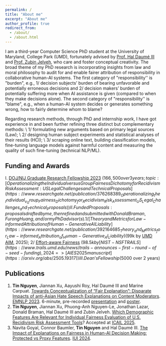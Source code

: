 ```yaml
---
permalink: /
title: "About me"
excerpt: "About me"
author_profile: true
redirect_from: 
  - /about/
  - /about.html
---
```


I am a third-year Computer Science PhD student at the University of Maryland, College Park (UMD), fortunately advised by [Prof. Hal Daumé III](http://users.umiacs.umd.edu/~hal/) and [Prof. Zubin Jelveh](https://zjelveh.github.io/), who care and foster conceptual creativity. The broad theme of my PhD research is incorporating insights from law and moral philosophy to audit for and enable fairer attribution of responsibility in collaborative human-AI systems. The first category of "responsibility’' is "burden", e.g., 1/ decision subjects’ burden of bearing unfavorable and potentially erroneous decisions and 2/ decision makers’ burden of potentially suffering more when AI assistance is given (compared to when they make decisions alone). The second category of "responsibility’' is "blame", e.g., when a human-AI system decides or generates something wrong, how to fairly determine whom to blame?

Regarding research methods, through PhD and internship work, I have got experience in and been further refining three distinct but complementary methods: \\
1/ formulating new arguments based on primary legal sources (Law); \\
2/ designing human subject experiments and statistical analyses of their results (HCI); \\
3/ scraping online text, building classification models, fine-tuning language models against harmful content and measuring the quality of such fine-tuning (technical NLP/ML).

## Funding and Awards
I. [DOJ/NIJ Graduate Research Fellowship 2023](https://nij.ojp.gov/graduate-research-fellowship-program-past-and-present-fellows) ($166,500 over 3 years; topic: [Operationalizing the Individual versus Group Fairness Dichotomy for Recidivism Risk Assessment: US Legal Challenges and Technical Proposals](https://www.researchgate.net/publication/376268389_Operationalizing_the_Individual_v_Group_Fairness_Dichotomy_for_Recidivism_Risk_Assessment_US_Legal_Challenges_and_Technical_Proposals))
II. Funded Proposals: proposals drafted by me, then refined and submitted with Donald Braman, Furong Huang, and/or my PhD advisor(s). 1/ [Theory and Metrics for Law-informed Attribution of Human-Generative AI Liability](https://www.researchgate.net/publication/392164685_Theory_and_Metrics_for_Law-informed_Attribution_of_Human-Generative_AI_Liability) ($99k by [UMD AIM](https://cmns.umd.edu/news-events/news/aim-research-seed-grants-2025), 2025); 2/ [Effort-aware Fairness](https://www.researchgate.net/publication/375120562_Effort-aware_Fairness_Measures_and_Mitigations_in_AI-assisted_Decision_Making#fullTextFileContent) ($98.5k by [NIST-NSF TRAILS](https://www.trails.umd.edu/news/trails-announces-first-round-of-seed-funding), 2024 => [AIES 2025 manuscript](https://arxiv.org/abs/2505.19317))
III. Dean’s Fellowship ($5000 over 2 years)

## Publications
1. **Tin Nguyen**, Jiannan Xu, Aayushi Roy, Hal Daumé III and Marine Carpuat. 
[Towards Conceptualization of “Fair Explanation”: Disparate Impacts of anti-Asian Hate Speech Explanations on Content Moderators](https://aclanthology.org/2023.emnlp-main.602/). [EMNLP 2023](https://2023.emnlp.org/). 6-minute, pre-recorded [presentation](https://drive.google.com/file/d/174PPUTFtFtcHVFOW7mVOoGFzJm7tj8u9/view?usp=sharing) and [poster](https://drive.google.com/file/d/1LzW-KbDUsYDvvhi-3SCKkyssKrWTciat/view?usp=sharing).
2. **Tin Nguyen**, Jiannan Xu, Phuong-Anh Nguyen-Le, Jonathan Lazar, Donald Braman, Hal Daumé III and Zubin Jelveh. [Which Demographic Features Are Relevant for Individual Fairness Evaluation of U.S. Recidivism Risk Assessment Tools](https://arxiv.org/abs/2505.09868)? Accepted at [ICAIL 2025](https://sites.northwestern.edu/icail2025/). 
3. Navita Goyal, Connor Baumler, **Tin Nguyen** and Hal Daumé III. [The Impact of Explanations on Fairness in Human-AI Decision Making: Protected vs Proxy Features](https://dl.acm.org/doi/10.1145/3640543.3645210). [IUI 2024](https://iui.acm.org/2024/).


